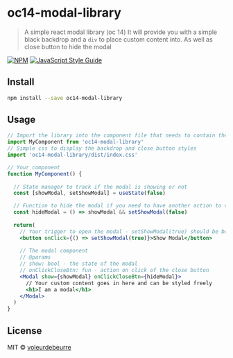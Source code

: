 # oc14-modal-library

> A simple react modal library (oc 14)
> It will provide you with a simple black backdrop and a ```div``` to place custom content into.
> As well as close button to hide the modal

[![NPM](https://img.shields.io/npm/v/oc14-modal-library.svg)](https://www.npmjs.com/package/oc14-modal-library) [![JavaScript Style Guide](https://img.shields.io/badge/code_style-standard-brightgreen.svg)](https://standardjs.com)

## Install

```bash
npm install --save oc14-modal-library
```

## Usage
```jsx
// Import the library into the component file that needs to contain the modal
import MyComponent from 'oc14-modal-library'
// Simple css to display the backdrop and close button styles
import 'oc14-modal-library/dist/index.css'

// Your component
function MyComponent() {
  
  // State manager to track if the modal is showing or not
  const [showModal, setShowModal] = useState(false)

  // Function to hide the modal if you need to have another action to close the modal
  const hideModal = () => showModal && setShowModal(false)
  
  return(
    // Your trigger to open the modal - setShowModal(true) should be bound to your trigger element
    <button onClick={() => setShowModal(true)}>Show Modal</button>
    
    // The modal component
    // @params 
    // show: bool - the state of the modal
    // onClickCloseBtn: fun - action on click of the close button
    <Modal show={showModal} onClickCloseBtn={hideModal}>
      // Your custom content goes in here and can be styled freely
      <h1>I am a modal</h1>
    </Modal>
  )
}
```

## License

MIT © [voleurdebeurre](https://github.com/voleurdebeurre)
